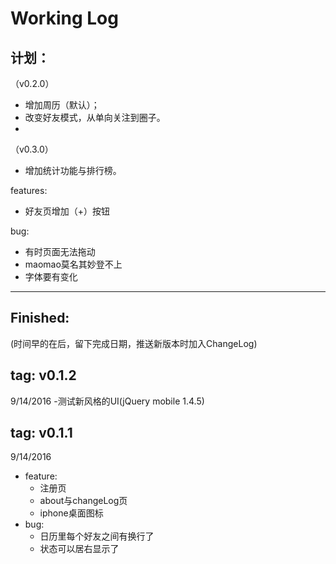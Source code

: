 Working Log
====

计划：
---
（v0.2.0）
- 增加周历（默认）；
- 改变好友模式，从单向关注到圈子。
- 

（v0.3.0）
- 增加统计功能与排行榜。

features:
- 好友页增加（+）按钮

bug:
- 有时页面无法拖动
- maomao莫名其妙登不上
- 字体要有变化

----

Finished:
---
(时间早的在后，留下完成日期，推送新版本时加入ChangeLog)

tag: v0.1.2
---
9/14/2016
-测试新风格的UI(jQuery mobile 1.4.5)

tag: v0.1.1
---
9/14/2016
- feature:
    - 注册页
    - about与changeLog页
    - iphone桌面图标 
- bug:
    - 日历里每个好友之间有换行了
    - 状态可以居右显示了

